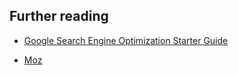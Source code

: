 ## Further reading

* [Google Search Engine Optimization
Starter Guide](http://static.googleusercontent.com/media/www.google.com/en/us/webmasters/docs/search-engine-optimization-starter-guide.pdf)

* [Moz](http://moz.com/)